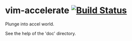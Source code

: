 # vim-accelerate [![Build Status](https://travis-ci.org/emonkak/vim-accelerate.png)](https://travis-ci.org/emonkak/vim-accelerate)

Plunge into accel world.

See the help of the 'doc' directory.
